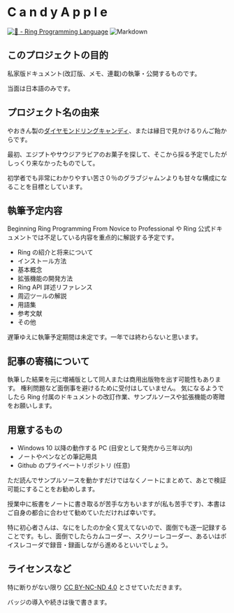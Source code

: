 # C a n d y  A p p l e
[![💎 - Ring Programming Language](https://img.shields.io/badge/💎-Ring_Programming_Language-2ea44f)](https://ring-lang.github.io/)
![Markdown](https://img.shields.io/badge/markdown-%23000000.svg?style=for-the-badge&logo=markdown&logoColor=white)

## このプロジェクトの目的
私家版ドキュメント(改訂版、メモ、連載)の執筆・公開するものです。

当面は日本語のみです。

## プロジェクト名の由来
やおきん製の[ダイヤモンドリングキャンディ](http://www.yaokin.com/products_search/candy/item_M24124)、または縁日で見かけるりんご飴からです。

最初、エジプトやサウジアラビアのお菓子を探して、そこから採る予定でしたがしっくり来なかったものでして。

初学者でも非常にわかりやすい苦さ０％のグラブジャムンよりも甘々な構成になることを目標としています。

## 執筆予定内容
Beginning Ring Programming From Novice to Professional や Ring 公式ドキュメントでは不足している内容を重点的に解説する予定です。

 * Ring の紹介と将来について
 * インストール方法
 * 基本概念
 * 拡張機能の開発方法
 * Ring API 詳述リファレンス
 * 周辺ツールの解説
 * 用語集
 * 参考文献
 * その他

遅筆ゆえに執筆予定期間は未定です。一年では終わらないと思います。

## 記事の寄稿について
執筆した結果を元に増補版として同人または商用出版物を出す可能性もあります。
権利問題など面倒事を避けるために受付はしていません。
気になるようでしたら Ring 付属のドキュメントの改訂作業、サンプルソースや拡張機能の寄贈をお願いします。

## 用意するもの
 * Windows 10 以降の動作する PC (目安として発売から三年以内)
 * ノートやペンなどの筆記用具
 * Github のプライベートリポジトリ (任意)

ただ読んでサンプルソースを動かすだけではなくノートにまとめて、あとで検証可能にすることをお勧めします。

授業中に板書をノートに書き取るが苦手な方もいますが(私も苦手です)、本書はご自身の都合に合わせて勧めていただければ幸いです。

特に初心者さんは、なにをしたのか全く覚えてないので、面倒でも逐一記録することです。もし、面倒でしたらカムコーダー、スクリーレコーダー、あるいはボイスレコーダで録音・録画しながら進めるといいでしょう。

## ライセンスなど
特に断りがない限り [CC BY-NC-ND 4.0](https://creativecommons.org/licenses/by-nc-nd/4.0/deed.ja) とさせていただきます。

バッジの導入や続きは後で書きます。
